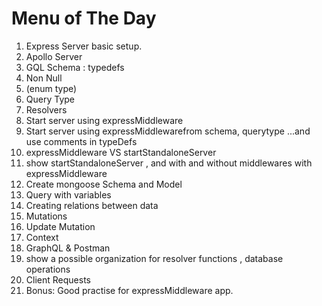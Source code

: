 # Menu of The Day

1. Express Server basic setup.
2. Apollo Server
3. GQL Schema : typedefs
4. Non Null
5. (enum type)
6. Query Type
7. Resolvers
8. Start server using expressMiddleware
9. Start server using expressMiddlewarefrom schema, querytype ...and use comments in typeDefs
10. expressMiddleware VS startStandaloneServer
11. show startStandaloneServer , and with and without middlewares with expressMiddleware
12. Create mongoose Schema and Model
13. Query with variables
14. Creating relations between data
15. Mutations
16. Update Mutation
17. Context
18. GraphQL & Postman
19. show a possible organization for resolver functions , database operations
20. Client Requests
21. Bonus: Good practise for expressMiddleware app.
